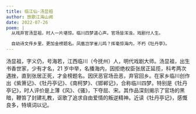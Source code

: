 ```yaml
---
title: 临江仙·汤显祖
author: 放歌江海山阙
date: 2022-07-26
poem: |
  从戏弃官汤显祖，时人一片堪惊。临川四梦道心声。官场皆浑浊，戏剧付人生。

  自幼诗文传乡里，更加金榜题名。凤凰岂学雀儿鸣？挥毫惊海内，不朽《牡丹亭》。
---
```


汤显祖，字义仍，号海若，江西临川（今抚州）人，明代戏剧大师。汤显祖，出生书香世家，少有才名，21 岁中举，名播海内，因拒绝权臣张居正延揽，科考两次遇挫，直到张居正死，才金榜题名。因厌恶官场丑恶，弃官回乡。在家乡临川创作出《紫箫记》、《牡丹亭记》、《南柯梦》、《邯郸记》，合称临川四梦。特别是《牡丹亭记》，时人评价是上薄《风》、《骚》，下夺屈、宋。其作品深刻揭示了官场的黑暗，鞭笞了封建礼教，讴歌了追求自由爱情的叛逆精神。近读《牡丹亭记》，感慨良多，特填词以记。
